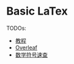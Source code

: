 # Basic LaTex

TODOs:

- [教程](https://zhuanlan.zhihu.com/p/521649367)
- [Overleaf](https://www.overleaf.com/)
- [数学符号速查](https://zhuanlan.zhihu.com/p/510451940)
